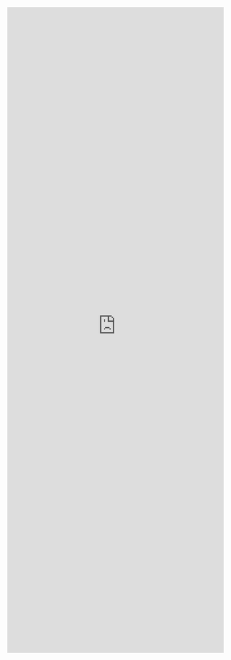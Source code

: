 <iframe title='DetailsList Custom Footer Example' src='https://fabricweb.z5.web.core.windows.net/pr-deploy-site/refs/pull/9333/merge/fabric-website-resources/dist/index.html#/examples/detailslist/customfooter?docsExample=true' frameborder='no' width='100%' height='1500'>